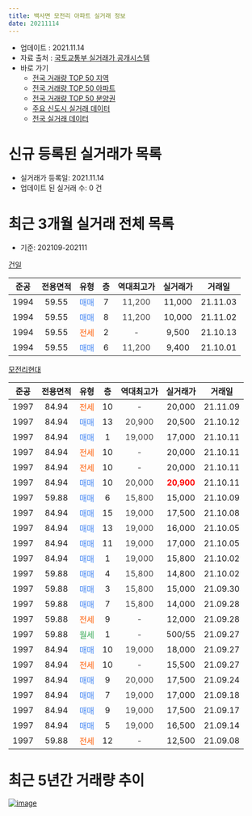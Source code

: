 ```yaml
---
title: 백사면 모전리 아파트 실거래 정보
date: 20211114
---
```


* 업데이트 : 2021.11.14
* 자료 출처 : [국토교통부 실거래가 공개시스템](http://rt.molit.go.kr)
* 바로 가기
    * [전국 거래량 TOP 50 지역](https://apt-info.github.io/apt-trade-info/tr)
    * [전국 거래량 TOP 50 아파트](https://apt-info.github.io/apt-trade-info/ta)
    * [전국 거래량 TOP 50 분양권](https://apt-info.github.io/apt-trade-info/tb)
    * [주요 신도시 실거래 데이터](https://apt-info.github.io/apt-trade-info/newtown)
    * [전국 실거래 데이터](https://apt-info.github.io/apt-trade-info/all)



<script async src="https://pagead2.googlesyndication.com/pagead/js/adsbygoogle.js"></script>
<!-- 기본광고 -->
<ins class="adsbygoogle"
     style="display:block"
     data-ad-client="ca-pub-1142216861245946"
     data-ad-slot="4805727019"
     data-ad-format="auto"
     data-full-width-responsive="true"></ins>
<script>
     (adsbygoogle = window.adsbygoogle || []).push({});
</script>


# 신규 등록된 실거래가 목록

* 실거래가 등록일: 2021.11.14
* 업데이트 된 실거래 수: 0 건




<script async src="https://pagead2.googlesyndication.com/pagead/js/adsbygoogle.js"></script>
<!-- 기본광고 -->
<ins class="adsbygoogle"
     style="display:block"
     data-ad-client="ca-pub-1142216861245946"
     data-ad-slot="4805727019"
     data-ad-format="auto"
     data-full-width-responsive="true"></ins>
<script>
     (adsbygoogle = window.adsbygoogle || []).push({});
</script>


# 최근 3개월 실거래 전체 목록
* 기준: 202109-202111


[건일](https://search.naver.com/search.naver?query=%EA%B1%B4%EC%9D%BC)

|준공|전용면적|유형|층|역대최고가|실거래가|거래일|
|:---:|:---:|:---:|:---:|:---:|:---:|:---:|
|1994|59.55|<span style="color:#4285F3">매매</span>|7|<span style="color:#444444">11,200</span>|11,000|21.11.03|
|1994|59.55|<span style="color:#4285F3">매매</span>|8|<span style="color:#444444">11,200</span>|10,000|21.11.02|
|1994|59.55|<span style="color:#FF5A00">전세</span>|2|<span style="color:#444444">-</span>|9,500|21.10.13|
|1994|59.55|<span style="color:#4285F3">매매</span>|6|<span style="color:#444444">11,200</span>|9,400|21.10.01|

[모전리현대](https://search.naver.com/search.naver?query=%EB%AA%A8%EC%A0%84%EB%A6%AC%ED%98%84%EB%8C%80)

|준공|전용면적|유형|층|역대최고가|실거래가|거래일|
|:---:|:---:|:---:|:---:|:---:|:---:|:---:|
|1997|84.94|<span style="color:#FF5A00">전세</span>|10|<span style="color:#444444">-</span>|20,000|21.11.09|
|1997|84.94|<span style="color:#4285F3">매매</span>|13|<span style="color:#444444">20,900</span>|20,500|21.10.12|
|1997|84.94|<span style="color:#4285F3">매매</span>|1|<span style="color:#444444">19,000</span>|17,000|21.10.11|
|1997|84.94|<span style="color:#FF5A00">전세</span>|10|<span style="color:#444444">-</span>|20,000|21.10.11|
|1997|84.94|<span style="color:#FF5A00">전세</span>|10|<span style="color:#444444">-</span>|20,000|21.10.11|
|1997|84.94|<span style="color:#4285F3">매매</span>|10|<span style="color:#444444">20,000</span>|<b><span style="color:#FF0000">20,900</span></b>|21.10.11|
|1997|59.88|<span style="color:#4285F3">매매</span>|6|<span style="color:#444444">15,800</span>|15,000|21.10.09|
|1997|84.94|<span style="color:#4285F3">매매</span>|15|<span style="color:#444444">19,000</span>|17,500|21.10.08|
|1997|84.94|<span style="color:#4285F3">매매</span>|13|<span style="color:#444444">19,000</span>|16,000|21.10.05|
|1997|84.94|<span style="color:#4285F3">매매</span>|11|<span style="color:#444444">19,000</span>|17,000|21.10.05|
|1997|84.94|<span style="color:#4285F3">매매</span>|1|<span style="color:#444444">19,000</span>|15,800|21.10.02|
|1997|59.88|<span style="color:#4285F3">매매</span>|4|<span style="color:#444444">15,800</span>|14,800|21.10.02|
|1997|59.88|<span style="color:#4285F3">매매</span>|3|<span style="color:#444444">15,800</span>|15,000|21.09.30|
|1997|59.88|<span style="color:#4285F3">매매</span>|7|<span style="color:#444444">15,800</span>|14,000|21.09.28|
|1997|59.88|<span style="color:#FF5A00">전세</span>|9|<span style="color:#444444">-</span>|12,000|21.09.28|
|1997|59.88|<span style="color:#34A853">월세</span>|1|<span style="color:#444444">-</span>|500/55|21.09.27|
|1997|84.94|<span style="color:#4285F3">매매</span>|10|<span style="color:#444444">19,000</span>|18,000|21.09.27|
|1997|84.94|<span style="color:#FF5A00">전세</span>|10|<span style="color:#444444">-</span>|15,500|21.09.27|
|1997|84.94|<span style="color:#4285F3">매매</span>|9|<span style="color:#444444">20,000</span>|17,500|21.09.24|
|1997|84.94|<span style="color:#4285F3">매매</span>|7|<span style="color:#444444">19,000</span>|17,000|21.09.18|
|1997|84.94|<span style="color:#4285F3">매매</span>|9|<span style="color:#444444">19,000</span>|17,500|21.09.17|
|1997|84.94|<span style="color:#4285F3">매매</span>|5|<span style="color:#444444">19,000</span>|16,500|21.09.14|
|1997|59.88|<span style="color:#FF5A00">전세</span>|12|<span style="color:#444444">-</span>|12,500|21.09.08|



<script async src="https://pagead2.googlesyndication.com/pagead/js/adsbygoogle.js"></script>
<!-- 기본광고 -->
<ins class="adsbygoogle"
     style="display:block"
     data-ad-client="ca-pub-1142216861245946"
     data-ad-slot="4805727019"
     data-ad-format="auto"
     data-full-width-responsive="true"></ins>
<script>
     (adsbygoogle = window.adsbygoogle || []).push({});
</script>


# 최근 5년간 거래량 추이


<div style="width:100%;">
    <canvas id="deal_progress" height="200"></canvas>
</div>

<script>
new Chart(document.getElementById("deal_progress"), {
    type: 'line',
    data: {
        labels: ['16.01','16.02','16.03','16.04','16.05','16.06','16.07','16.08','16.09','16.10','16.11','16.12','17.01','17.02','17.03','17.04','17.05','17.06','17.07','17.08','17.09','17.10','17.11','17.12','18.01','18.02','18.03','18.04','18.05','18.06','18.07','18.09','18.10','18.11','18.12','19.01','19.02','19.03','19.04','19.05','19.06','19.07','19.08','19.09','19.10','19.11','19.12','20.01','20.02','20.03','20.04','20.05','20.06','20.07','20.08','20.09','20.10','20.11','20.12','21.01','21.02','21.03','21.04','21.05','21.06','21.07','21.08','21.09','21.10','21.11'],
        datasets: [{
            label: '매매/분양권',
            data: [5,0,4,4,4,1,5,1,4,3,3,2,3,1,3,2,0,2,2,1,4,1,1,2,4,3,2,6,4,3,1,0,2,1,1,5,1,4,1,3,1,2,1,1,3,0,0,3,2,3,1,4,4,2,1,2,5,6,1,3,3,9,1,2,4,11,14,7,10,2],
            borderColor: "rgba(66, 133, 243, 1)",
            backgroundColor: "rgba(66, 133, 243, 0.05)",
            borderWidth: 1,
            pointRadius: 0,
            fill: false,
            lineTension: 0
        },{
            label: '전/월세',
            data: [3,2,4,2,3,3,1,3,1,2,2,2,1,0,7,5,4,3,1,6,1,3,0,0,0,1,6,5,2,0,2,1,0,2,1,1,2,2,2,0,0,0,3,0,1,2,1,0,3,1,3,2,2,2,2,4,1,1,2,0,0,2,1,6,2,5,1,4,3,1],
            borderColor: "rgba(255, 90, 0, 1)",
            backgroundColor: "rgba(255, 90, 0, 0.05)",
            borderWidth: 1,
            pointRadius: 0,
            fill: false,
            lineTension: 0
        },{
            label: '합계',
            data: [8,2,8,6,7,4,6,4,5,5,5,4,4,1,10,7,4,5,3,7,5,4,1,2,4,4,8,11,6,3,3,1,2,3,2,6,3,6,3,3,1,2,4,1,4,2,1,3,5,4,4,6,6,4,3,6,6,7,3,3,3,11,2,8,6,16,15,11,13,3],
            borderColor: "rgba(0, 0, 0, 1)",
            backgroundColor: "rgba(0, 0, 0, 0.03)",
            borderWidth: 0.1,
            pointRadius: 0,
            fill: true,
            lineTension: 0
        }
        ]
    },
    options: {
        responsive: true,
        title: {
            display: false
        },
        tooltips: {
            mode: 'index',
            intersect: false
        },
        hover: {
            mode: 'nearest',
            intersect: true
        },
        scales: {
            xAxes: [{
                display: true,
                scaleLabel: {
                    display: true,
                    labelString: '년/월'
                }
            }],
            yAxes: [{
                display: true,
                ticks: {
                    suggestedMin: 0,
                },
                scaleLabel: {
                    display: true,
                    labelString: '실거래 수'
                }
            }]
        }
    }
});

</script>


[![image](https://apt-info.github.io/images/2020-01-03-apt-trade-info/1024x500.png)](https://play.google.com/store/apps/details?id=com.aptinfo.apttradeinfo)

